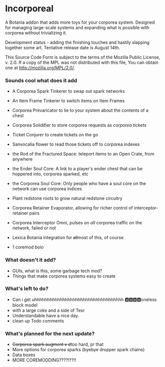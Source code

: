 Incorporeal
===========

A Botania addon that adds more toys for your corporea system. Designed for managing large-scale systems and expanding what is possible with corporea without trivializing it.

Development status - adding the finishing touches and hastily slapping together some art. Tentative release date is August 14th.

This Source Code Form is subject to the terms of the Mozilla Public License, v. 2.0. If a copy of the MPL was not distributed with this file, You can obtain one at http://mozilla.org/MPL/2.0/.

### Sounds cool what does it add

* A Corporea Spark Tinkerer to swap out spark networks
* An Item Frame Tinkerer to switch items on Item Frames
* Corporea Prevaricator to lie to your system about the contents of a chest
* Corporea Solidifier to store corporea requests as *corporea tickets*
* Ticket Conjurer to create tickets on the go
* Sanvocalia flower to read those tickets off to corporea indexes
* the Rod of the Fractured Space: teleport items to an Open Crate, from anywhere
* the Ender Soul Core: A link to a player's ender chest that can be hoppered into, corporea sparked, etc
* the Corporea Soul Core: Only people who have a soul core on the network can use corporea indices
* Plant redstone roots to grow natural redstone circuitry
* Corporea Retainer Evaporator, allowing for richer control of interceptor-retainer pairs
* Corporea Interceptor Omni, pulses on *all* corporea traffic on the network, failed or not
* Lexica Botania integration for ~~all~~most of this, of course

* 1 coremod boio

### What doesn't it add?

* GUIs, what is this, some garbage tech mod?
* Things that make corporea systems easy to create

### What's left to do?

* Can i get uhhhhhhhhhhhhhhhhhhhhhhhhhhhhhhhhhhh 🅱🅱🅱🅱oneless block model
* with a large coke and a side of Tesr
* Understandable have a nice day.
* clean up Todo comments

### What's planned for the next update?

* ~~Corporea spark augment x d~~too hard, pr that
* More options for corporea sparks (byebye dropper spark chains)
* Data boxes
* MORE COREMODDING????!??!!
